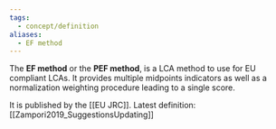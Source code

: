 ```yaml
---
tags:
  - concept/definition
aliases:
  - EF method
---
```

The **EF method** or the **PEF method**, is a LCA method to use for EU compliant LCAs. It provides multiple midpoints indicators as well as a normalization weighting procedure leading to a single score.

It is published by the [[EU JRC]].
Latest definition: [[Zampori2019_SuggestionsUpdating]]